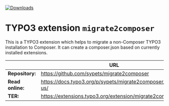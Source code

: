 [![Downloads](https://img.shields.io/packagist/dt/sypets/migrate2composer)](https://packagist.org/packages/sypets/migrate2composer)

# TYPO3 extension `migrate2composer`

This is a TYPO3 extension which helps to migrate a non-Composer TYPO3
installation to Composer. It can create a composer.json based on currently
installed extensions.

|                  | URL                                                             |
|------------------|-----------------------------------------------------------------|
| **Repository:**  | https://github.com/sypets/migrate2composer                      |
| **Read online:** | https://docs.typo3.org/p/sypets/migrate2composer/main/en-us/    |
| **TER:**         | https://extensions.typo3.org/extension/migrate2composer         |
